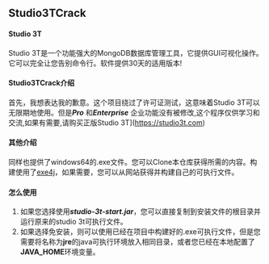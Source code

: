 ## Studio3TCrack

#### Studio 3T

  Studio 3T是一个功能强大的MongoDB数据库管理工具，它提供GUI可视化操作。它可以完全让您告别命令行。软件提供30天的适用版本!

#### Studio3TCrack介绍

  首先，我想表达我的歉意。这个项目绕过了许可证测试，这意味着Studio 3T可以无限期地使用。但是***Pro*** 和***Enterprise*** 企业功能没有被修改,这个程序仅供学习和交流,如果有需要,请购买正版Studio 3T](https://studio3t.com)

#### 其他介绍

 同样也提供了windows64的.exe文件。您可以Clone本仓库获得所需的内容。构建使用了[exe4j](https://www.ej-technologies.com/)，如果需要，您可以从网站获得并构建自己的可执行文件。

#### 怎么使用

1. 如果您选择使用***studio-3t-start.jar***，您可以直接复制到安装文件的根目录并运行原来的studio 3t可执行文件。
2. 如果选择免安装，则可以使用已经在项目中构建好的.exe可执行文件，但是您需要将名称为**jre**的java可执行环境放入相同目录，或者您已经在本地配置了**JAVA_HOME**环境变量。

